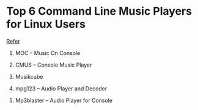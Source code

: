 # Top 6 Command Line Music Players for Linux Users

[Refer](https://www.tecmint.com/command-line-music-players-for-linux/)

1. MOC – Music On Console

2. CMUS – Console Music Player

3. Musikcube

4. mpg123 – Audio Player and Decoder

5. Mp3blaster – Audio Player for Console
